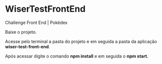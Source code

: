 # WiserTestFrontEnd
Challenge Front End | Pokédex



Baixe o projeto.<br>
<p>
Acesse pelo terminal a pasta do projeto e em seguida a pasta da aplicação <b>wiser-test-front-end</b>.
</p>
<p>
Após acessar digite o comando <b>npm install</b> e em seguida o <b>npm start.</b>
</p>
